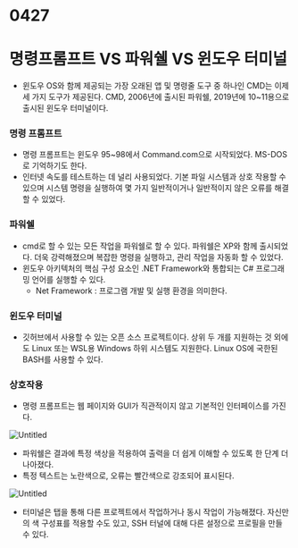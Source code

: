 # 0427

# 명령프롬프트 VS 파워쉘 VS 윈도우 터미널

- 윈도우 OS와 함께 제공되는 가장 오래된 앱 및 명령줄 도구 중 하나인 CMD는 이제 세 가지 도구가 제공된다. CMD, 2006년에 출시된 파워쉘, 2019년에 10~11용으로 출시된 윈도우 터미널이다.

### 명령 프롬프트

- 명령 프롬프트는 윈도우 95~98에서 Command.com으로 시작되었다. MS-DOS로 기억하기도 한다.
- 인터넷 속도를 테스트하는 데 널리 사용되었다. 기본 파일 시스템과 상호 작용할 수 있으며 시스템 명령을 실행하여 몇 가지 일반적이거나 일반적이지 않은 오류를 해결할 수 있었다.

### 파워쉘

- cmd로 할 수 있는 모든 작업을 파워쉘로 할 수 있다. 파워쉘은 XP와 함께 출시되었다. 더욱 강력해졌으며 복잡한 명령을 실행하고, 관리 작업을 자동화 할 수 있었다.
- 윈도우 아키텍처의 핵심 구성 요소인 .NET Framework와 통합되는 C# 프로그래밍 언어를 실행할 수 있다.
    - Net Framework : 프로그램 개발 및 실행 환경을 의미한다.

### 윈도우 터미널

- 깃허브에서 사용할 수 있는 오픈 소스 프로젝트이다. 상위 두 개를 지원하는 것 외에도 Linux 또는 WSL용 Windows 하위 시스템도 지원한다. Linux OS에 국한된 BASH를 사용할 수 있다.

### 상호작용

- 명령 프롬프트는 웹 페이지와 GUI가 직관적이지 않고 기본적인 인터페이스를 가진다.

![Untitled](0427%20b9796a7338ac47c1b8d7189b02dcc613/Untitled.png)

- 파워쉘은 결과에 특정 색상을 적용하여 출력을 더 쉽게 이해할 수 있도록 한 단계 더 나아졌다.
- 특정 텍스트는 노란색으로, 오류는 빨간색으로 강조되어 표시된다.

![Untitled](0427%20b9796a7338ac47c1b8d7189b02dcc613/Untitled%201.png)

- 터미널은 탭을 통해 다른 프로젝트에서 작업하거나 동시 작업이 가능해졌다. 자신만의 색 구성표를 적용할 수도 있고, SSH 터널에 대해 다른 설정으로 프로필을 만들 수 있다.